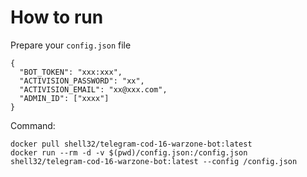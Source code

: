 # How to run

Prepare your `config.json` file

```
{
  "BOT_TOKEN": "xxx:xxx",
  "ACTIVISION_PASSWORD": "xx",
  "ACTIVISION_EMAIL": "xx@xxx.com",
  "ADMIN_ID": ["xxxx"]
}

```

Command:

```
docker pull shell32/telegram-cod-16-warzone-bot:latest
docker run --rm -d -v $(pwd)/config.json:/config.json shell32/telegram-cod-16-warzone-bot:latest --config /config.json
```
